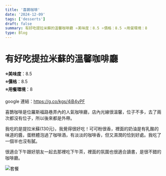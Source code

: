 ```yaml
---
title: '喜鵲咖啡'
date: '2024-12-09'
tags: ['desserts']
draft: false
summary: 有好吃提拉米蘇的溫馨咖啡廳 ⭐️美味度：8.5 ⭐️價格：8.5 ⭐️用餐環境：8
type: Blog
---
```


# 有好吃提拉米蘇的溫馨咖啡廳

**⭐️美味度**：8.5  
**⭐️價格**：8.5  
**⭐️用餐環境**：8

google 連結：https://g.co/kgs/4iB4yPF

喜鵲咖啡是位羅斯福路巷弄內的人氣咖啡廳，店內光線很溫馨，位子不多，去了兩次都沒有位子，所以後來都是外帶。

我吃的是提拉米蘇(130元)，我覺得很好吃！可可粉很香，裡面的奶油是有乳酪的味道的醬，蛋糕體泡過了咖啡酒，有淡淡的咖啡香，但又濕潤的恰到好處。我吃了一個半也沒有膩。

很適合下午跟好朋友一起去那裡吃下午茶，裡面的氛圍也很適合讀書，是很不錯的咖啡廳。

![套餐](/static/images/dessert2.png)
